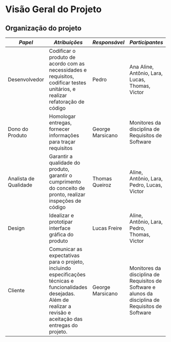 # Visão Geral do Projeto

## **Organização do projeto**

| **_Papel_**            | **_Atribuições_**                                                                                                                                                        | **_Responsável_** | **_Participantes_**                                               |
| ---------------------- | ------------------------------------------------------------------------------------------------------------------------------------------------------------------------ | ----------------- | ----------------------------------------------------------------- |
| Desenvolvedor          | Codificar o produto de acordo com as necessidades e requisitos, codificar testes unitários, e realizar refatoração de código                                             | Pedro             | Ana Aline, Antônio, Lara, Lucas, Thomas, Victor                   |
| Dono do Produto        | Homologar entregas, fornecer informações para traçar requisitos                                                                                                          | George Marsicano  | Monitores da disciplina de Requisitos de Software                 |
| Analista de Qualidade  | Garantir a qualidade do produto, garantir o cumprimento do conceito de pronto, realizar inspeções de código                                                              | Thomas Queiroz    | Aline, Antônio, Lara, Pedro, Lucas, Victor                        |
| Design                 | Idealizar e prototipar interface gráfica do produto                                                                                                                      | Lucas Freire      | Aline, Antônio, Lara, Pedro, Thomas, Victor                       |
| Cliente                | Comunicar as expectativas para o projeto, incluindo especificações técnicas e funcionalidades desejadas. Além de realizar a revisão e aceitação das entregas do projeto. | George Marsicano  | Monitores da disciplina de Requisitos de Software e alunos da disciplina de Requisitos de Software |
